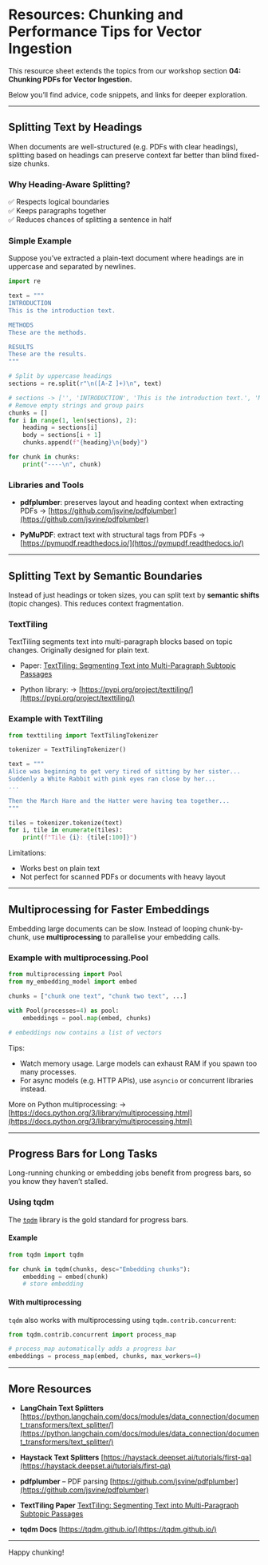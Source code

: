 # Resources: Chunking and Performance Tips for Vector Ingestion

This resource sheet extends the topics from our workshop section **04: Chunking PDFs for Vector Ingestion.**

Below you’ll find advice, code snippets, and links for deeper exploration.

---

## Splitting Text by Headings

When documents are well-structured (e.g. PDFs with clear headings), splitting based on headings can preserve context far better than blind fixed-size chunks.

### Why Heading-Aware Splitting?

✅ Respects logical boundaries  
✅ Keeps paragraphs together  
✅ Reduces chances of splitting a sentence in half

### Simple Example

Suppose you’ve extracted a plain-text document where headings are in uppercase and separated by newlines.

```python
import re

text = """
INTRODUCTION
This is the introduction text.

METHODS
These are the methods.

RESULTS
These are the results.
"""

# Split by uppercase headings
sections = re.split(r"\n([A-Z ]+)\n", text)

# sections -> ['', 'INTRODUCTION', 'This is the introduction text.', 'METHODS', ...]
# Remove empty strings and group pairs
chunks = []
for i in range(1, len(sections), 2):
    heading = sections[i]
    body = sections[i + 1]
    chunks.append(f"{heading}\n{body}")

for chunk in chunks:
    print("----\n", chunk)
```

### Libraries and Tools

- **pdfplumber**: preserves layout and heading context when extracting PDFs
  → [https://github.com/jsvine/pdfplumber](https://github.com/jsvine/pdfplumber)

- **PyMuPDF**: extract text with structural tags from PDFs
  → [https://pymupdf.readthedocs.io/](https://pymupdf.readthedocs.io/)

---

## Splitting Text by Semantic Boundaries

Instead of just headings or token sizes, you can split text by **semantic shifts** (topic changes). This reduces context fragmentation.

### TextTiling

TextTiling segments text into multi-paragraph blocks based on topic changes. Originally designed for plain text.

- Paper: [TextTiling: Segmenting Text into Multi-Paragraph Subtopic Passages](https://www.aclweb.org/anthology/J97-1003/)

- Python library:
  → [https://pypi.org/project/texttiling/](https://pypi.org/project/texttiling/)

### Example with TextTiling

```python
from texttiling import TextTilingTokenizer

tokenizer = TextTilingTokenizer()

text = """
Alice was beginning to get very tired of sitting by her sister...
Suddenly a White Rabbit with pink eyes ran close by her...
...

Then the March Hare and the Hatter were having tea together...
"""

tiles = tokenizer.tokenize(text)
for i, tile in enumerate(tiles):
    print(f"Tile {i}: {tile[:100]}")
```

Limitations:

- Works best on plain text
- Not perfect for scanned PDFs or documents with heavy layout

---

## Multiprocessing for Faster Embeddings

Embedding large documents can be slow. Instead of looping chunk-by-chunk, use **multiprocessing** to parallelise your embedding calls.

### Example with multiprocessing.Pool

```python
from multiprocessing import Pool
from my_embedding_model import embed

chunks = ["chunk one text", "chunk two text", ...]

with Pool(processes=4) as pool:
    embeddings = pool.map(embed, chunks)

# embeddings now contains a list of vectors
```

Tips:

- Watch memory usage. Large models can exhaust RAM if you spawn too many processes.
- For async models (e.g. HTTP APIs), use `asyncio` or concurrent libraries instead.

More on Python multiprocessing:
→ [https://docs.python.org/3/library/multiprocessing.html](https://docs.python.org/3/library/multiprocessing.html)

---

## Progress Bars for Long Tasks

Long-running chunking or embedding jobs benefit from progress bars, so you know they haven’t stalled.

### Using tqdm

The [`tqdm`](https://tqdm.github.io/) library is the gold standard for progress bars.

#### Example

```python
from tqdm import tqdm

for chunk in tqdm(chunks, desc="Embedding chunks"):
    embedding = embed(chunk)
    # store embedding
```

#### With multiprocessing

`tqdm` also works with multiprocessing using `tqdm.contrib.concurrent`:

```python
from tqdm.contrib.concurrent import process_map

# process_map automatically adds a progress bar
embeddings = process_map(embed, chunks, max_workers=4)
```

---

## More Resources

- **LangChain Text Splitters**
  [https://python.langchain.com/docs/modules/data_connection/document_transformers/text_splitter/](https://python.langchain.com/docs/modules/data_connection/document_transformers/text_splitter/)

- **Haystack Text Splitters**
  [https://haystack.deepset.ai/tutorials/first-qa](https://haystack.deepset.ai/tutorials/first-qa)

- **pdfplumber** – PDF parsing
  [https://github.com/jsvine/pdfplumber](https://github.com/jsvine/pdfplumber)

- **TextTiling Paper**
  [TextTiling: Segmenting Text into Multi-Paragraph Subtopic Passages](https://www.aclweb.org/anthology/J97-1003/)

- **tqdm Docs**
  [https://tqdm.github.io/](https://tqdm.github.io/)

---

Happy chunking!
